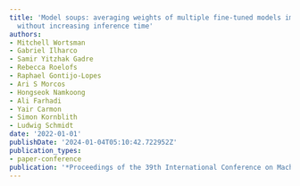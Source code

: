```yaml
---
title: 'Model soups: averaging weights of multiple fine-tuned models improves accuracy
  without increasing inference time'
authors:
- Mitchell Wortsman
- Gabriel Ilharco
- Samir Yitzhak Gadre
- Rebecca Roelofs
- Raphael Gontijo-Lopes
- Ari S Morcos
- Hongseok Namkoong
- Ali Farhadi
- Yair Carmon
- Simon Kornblith
- Ludwig Schmidt
date: '2022-01-01'
publishDate: '2024-01-04T05:10:42.722952Z'
publication_types:
- paper-conference
publication: '*Proceedings of the 39th International Conference on Machine Learning*'
---
```

